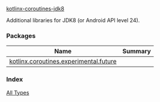 [kotlinx-coroutines-jdk8](.)

Additional libraries for JDK8 (or Android API level 24).

### Packages

| Name | Summary |
|---|---|
| [kotlinx.coroutines.experimental.future](kotlinx.coroutines.experimental.future/index.md) |  |

### Index

[All Types](alltypes/index.md)